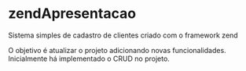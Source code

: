 # zendApresentacao
Sistema simples de cadastro de clientes criado com o framework zend

O objetivo é atualizar o projeto adicionando novas funcionalidades.
Inicialmente há implementado o CRUD no projeto.
